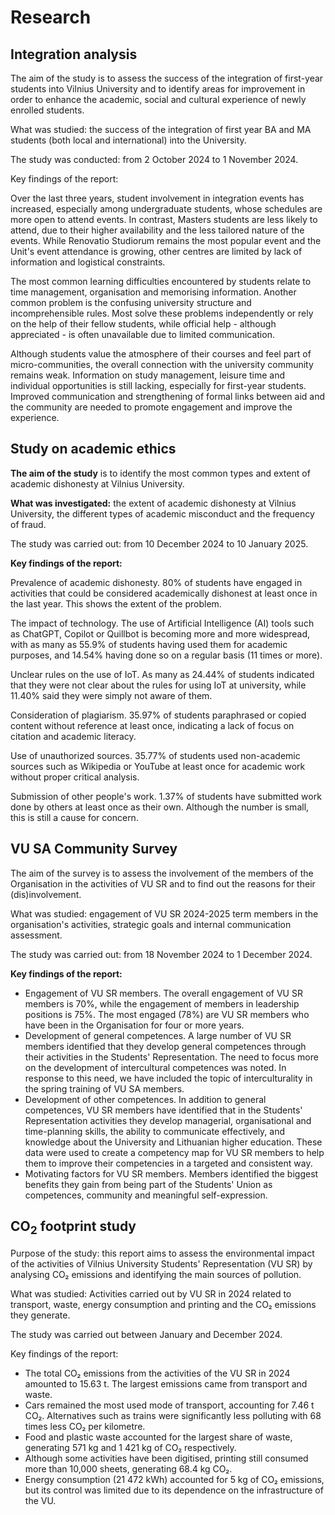 # Research

## Integration analysis

The aim of the study is to assess the success of the integration of
first-year students into Vilnius University and to identify areas for
improvement in order to enhance the academic, social and cultural
experience of newly enrolled students.

What was studied: the success of the integration of first year BA and MA
students (both local and international) into the University.

The study was conducted: from 2 October 2024 to 1 November 2024.

Key findings of the report:

Over the last three years, student involvement in integration events has
increased, especially among undergraduate students, whose schedules are
more open to attend events. In contrast, Masters students are less
likely to attend, due to their higher availability and the less tailored
nature of the events. While Renovatio Studiorum remains the most popular
event and the Unit\'s event attendance is growing, other centres are
limited by lack of information and logistical constraints.

The most common learning difficulties encountered by students relate to
time management, organisation and memorising information. Another common
problem is the confusing university structure and incomprehensible
rules. Most solve these problems independently or rely on the help of
their fellow students, while official help - although appreciated - is
often unavailable due to limited communication.

Although students value the atmosphere of their courses and feel part of
micro-communities, the overall connection with the university community
remains weak. Information on study management, leisure time and
individual opportunities is still lacking, especially for first-year
students. Improved communication and strengthening of formal links
between aid and the community are needed to promote engagement and
improve the experience.

## Study on academic ethics 

**The aim of the study** is to identify the most common types and extent
of academic dishonesty at Vilnius University.

**What was investigated:** the extent of academic dishonesty at Vilnius
University, the different types of academic misconduct and the frequency
of fraud.

The study was carried out: from 10 December 2024 to 10 January 2025.

**Key findings of the report:**

Prevalence of academic dishonesty. 80% of students have engaged in
activities that could be considered academically dishonest at least once
in the last year. This shows the extent of the problem.

The impact of technology. The use of Artificial Intelligence (AI) tools
such as ChatGPT, Copilot or Quillbot is becoming more and more
widespread, with as many as 55.9% of students having used them for
academic purposes, and 14.54% having done so on a regular basis (11
times or more).

Unclear rules on the use of IoT. As many as 24.44% of students indicated
that they were not clear about the rules for using IoT at university,
while 11.40% said they were simply not aware of them.

Consideration of plagiarism. 35.97% of students paraphrased or copied
content without reference at least once, indicating a lack of focus on
citation and academic literacy.

Use of unauthorized sources. 35.77% of students used non-academic
sources such as Wikipedia or YouTube at least once for academic work
without proper critical analysis.

Submission of other people\'s work. 1.37% of students have submitted
work done by others at least once as their own. Although the number is
small, this is still a cause for concern.

## VU SA Community Survey 

The aim of the survey is to assess the involvement of the members of the
Organisation in the activities of VU SR and to find out the reasons for
their (dis)involvement.

What was studied: engagement of VU SR 2024-2025 term members in the
organisation\'s activities, strategic goals and internal communication
assessment.

The study was carried out: from 18 November 2024 to 1 December 2024.

**Key findings of the report:**

- Engagement of VU SR members. The overall engagement of VU SR members
  is 70%, while the engagement of members in leadership positions is
  75%. The most engaged (78%) are VU SR members who have been in the
  Organisation for four or more years.
- Development of general competences. A large number of VU SR members
  identified that they develop general competences through their
  activities in the Students\' Representation. The need to focus more on
  the development of intercultural competences was noted. In response to
  this need, we have included the topic of interculturality in the
  spring training of VU SA members.
- Development of other competences. In addition to general competences,
  VU SR members have identified that in the Students' Representation
  activities they develop managerial, organisational and time-planning
  skills, the ability to communicate effectively, and knowledge about
  the University and Lithuanian higher education. These data were used
  to create a competency map for VU SR members to help them to improve
  their competencies in a targeted and consistent way.
- Motivating factors for VU SR members. Members identified the biggest
  benefits they gain from being part of the Students\' Union as
  competences, community and meaningful self-expression.

## CO<sub>2</sub> footprint study 

Purpose of the study: this report aims to assess the environmental
impact of the activities of Vilnius University Students\' Representation
(VU SR) by analysing CO₂ emissions and identifying the main sources of
pollution.

What was studied: Activities carried out by VU SR in 2024 related to
transport, waste, energy consumption and printing and the CO₂ emissions
they generate.

The study was carried out between January and December 2024.

Key findings of the report:

- The total CO₂ emissions from the activities of the VU SR in 2024
  amounted to 15.63 t. The largest emissions came from transport and
  waste.
- Cars remained the most used mode of transport, accounting for 7.46 t
  CO₂. Alternatives such as trains were significantly less polluting
  with 68 times less CO₂ per kilometre.
- Food and plastic waste accounted for the largest share of waste,
  generating 571 kg and 1 421 kg of CO₂ respectively.
- Although some activities have been digitised, printing still consumed
  more than 10,000 sheets, generating 68.4 kg CO₂.
- Energy consumption (21 472 kWh) accounted for 5 kg of CO₂ emissions,
  but its control was limited due to its dependence on the
  infrastructure of the VU.

